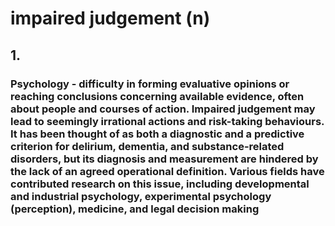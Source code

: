 # impaired judgement (n)

## 1.

### Psychology - difficulty in forming evaluative opinions or reaching conclusions concerning available evidence, often about people and courses of action. Impaired judgement may lead to seemingly irrational actions and risk-taking behaviours. It has been thought of as both a diagnostic and a predictive criterion for delirium, dementia, and substance-related disorders, but its diagnosis and measurement are hindered by the lack of an agreed operational definition. Various fields have contributed research on this issue, including developmental and industrial psychology, experimental psychology (perception), medicine, and legal decision making